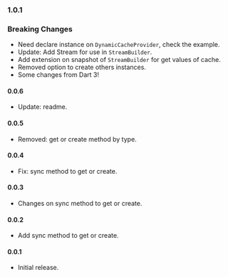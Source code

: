 ### 1.0.1

### Breaking Changes

* Need declare instance on `DynamicCacheProvider`, check the example.
* Update: Add Stream for use in `StreamBuilder`.
* Add extension on snapshot of `StreamBuilder` for get values of cache.
* Removed option to create others instances.
* Some changes from Dart 3!

#### 0.0.6
* Update: readme.

#### 0.0.5

* Removed: get or create method by type.

#### 0.0.4

* Fix: sync method to get or create.

#### 0.0.3

* Changes on sync method to get or create.

#### 0.0.2

* Add sync method to get or create.

#### 0.0.1

* Initial release.
